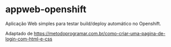 # appweb-openshift

Aplicação Web simples para testar build/deploy automático no Openshift.

Adaptado de https://metodoprogramar.com.br/como-criar-uma-pagina-de-login-com-html-e-css
